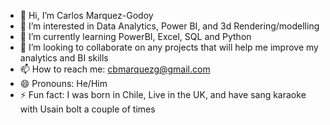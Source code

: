 - 👋 Hi, I’m Carlos Marquez-Godoy
- 👀 I’m interested in Data Analytics, Power BI, and 3d Rendering/modelling
- 🌱 I’m currently learning PowerBI, Excel, SQL and Python
- 💞️ I’m looking to collaborate on any projects  that will help me improve my analytics and BI skills
- 📫 How to reach me: cbmarquezg@gmail.com
- 😄 Pronouns: He/Him
- ⚡ Fun fact: I was born in Chile, Live in the UK, and have sang karaoke with Usain bolt a couple of times

<!---
CarlosBMG95/CarlosBMG95 is a ✨ special ✨ repository because its `README.md` (this file) appears on your GitHub profile.
You can click the Preview link to take a look at your changes.
--->
